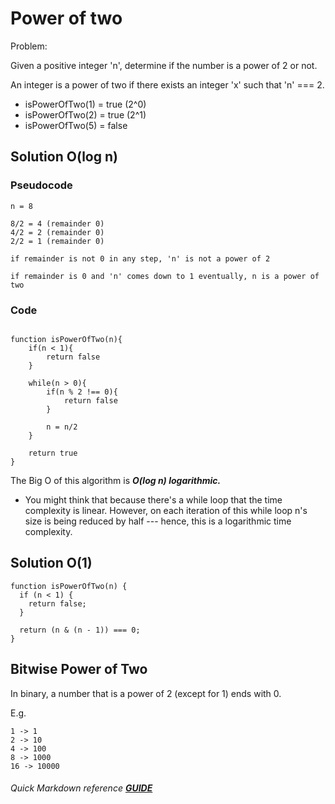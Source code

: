 # Power of two

Problem:

Given a positive integer 'n', determine if the number is a power of 2 or not.

An integer is a power of two if there exists an integer 'x' such that 'n' === 2.

- isPowerOfTwo(1) = true (2^0)
- isPowerOfTwo(2) = true (2^1)
- isPowerOfTwo(5) = false

## Solution O(log n)

### Pseudocode

```
n = 8

8/2 = 4 (remainder 0)
4/2 = 2 (remainder 0)
2/2 = 1 (remainder 0)

if remainder is not 0 in any step, 'n' is not a power of 2

if remainder is 0 and 'n' comes down to 1 eventually, n is a power of two

```

### Code

```

function isPowerOfTwo(n){
    if(n < 1){
        return false
    }

    while(n > 0){
        if(n % 2 !== 0){
            return false
        }

        n = n/2
    }

    return true
}
```

The Big O of this algorithm is _**O(log n) logarithmic.**_

- You might think that because there's a while loop that the time complexity is linear. However, on each iteration of this while loop n's size is being reduced by half --- hence, this is a logarithmic time complexity.

## Solution O(1)

```
function isPowerOfTwo(n) {
  if (n < 1) {
    return false;
  }

  return (n & (n - 1)) === 0;
}
```

## Bitwise Power of Two

In binary, a number that is a power of 2 (except for 1) ends with 0.

E.g.

```
1 -> 1
2 -> 10
4 -> 100
8 -> 1000
16 -> 10000
```

###### Quick Markdown reference **[GUIDE](https://markdownlivepreview.com/)**
